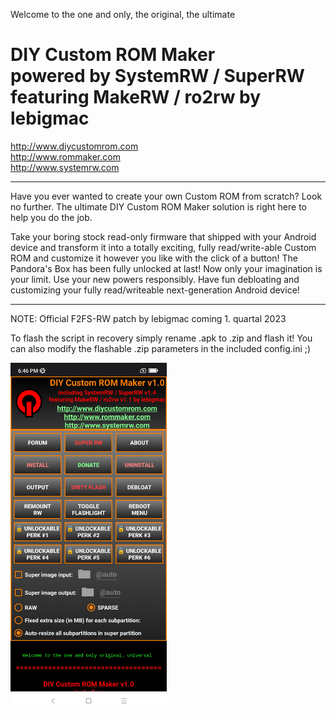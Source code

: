 Welcome to the one and only, the original, the ultimate

<h1>DIY Custom ROM Maker<br>
powered by SystemRW / SuperRW<br>
featuring MakeRW / ro2rw by lebigmac</h1>

http://www.diycustomrom.com<br>
http://www.rommaker.com<br>
http://www.systemrw.com

---------------------------------------------------------

Have you ever wanted to create your own Custom ROM from scratch?
Look no further. The ultimate DIY Custom ROM Maker solution is right here to help you do the job.

Take your boring stock read-only firmware that shipped with your Android device and transform it into a
totally exciting, fully read/write-able Custom ROM and customize it however you like with the click of a button!
The Pandora's Box has been fully unlocked at last! Now only your imagination is your limit. Use your new powers responsibly.
Have fun debloating and customizing your fully read/writeable next-generation Android device!

---------------------------------------------------------

NOTE: Official F2FS-RW patch by lebigmac coming 1. quartal 2023

To flash the script in recovery simply rename .apk to .zip and flash it!
You can also modify the flashable .zip parameters in the included config.ini ;)

<a href='https://github.com/lebigmac1/DIY-Custom-ROM-Maker-1.0/blob/main/lebigmac.sysrw.rommaker_screenshot_01.jpg?raw=true'><img style='width: 250px;' src='https://github.com/lebigmac1/DIY-Custom-ROM-Maker-1.0/blob/main/lebigmac.sysrw.rommaker_screenshot_01.jpg?raw=true'></a>
